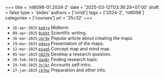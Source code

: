 +++
title = 'nt8098-01 2024-2'
date = '2025-03-12T03:36:29+07:00'
draft = false
type = 'slides'
authors = ['viridi']
tags = ['2024-2', 'nt8098']
categories = ['courses']
url = '25c32'
+++

+ `16-apr-2025` [`ke8jg`](https://osf.io/ke8jg) Midterm.
+ `09-apr-2025` [`8xkbt`](https://osf.io/8xkbt) Scientific writing.
+ `26-mar-2025` [`ugr9x`](https://osf.io/ugr9x) Popular article about creating the maps.
+ `19-mar-2025` [`qdasg`](https://osf.io/qdasg) Presentation of the maps.
+ `12-mar-2025` [`esaq5`](https://osf.io/esaq5) Concept map and mind map.
+ `05-mar-2025` [`n837b`](https://osf.io/n837b) Develop a research question.
+ `26-feb-2025` [`daq8r`](https://osf.io/daq8r) Finding research topic.
+ `19-feb-2025` [`3vjkr`](https://osf.io/3vjkr) Accounts self-intro.
+ `27-jan-2025` [`ck7mz`](https://osf.io/ck7mz) Preparation and other info.
